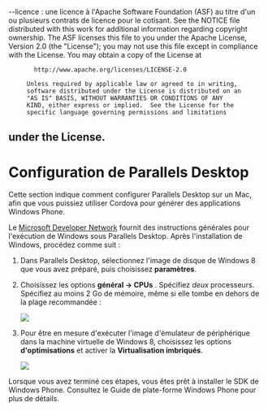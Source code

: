 --licence : une licence à l'Apache Software Foundation (ASF) au titre d'un ou plusieurs contrats de licence pour le cotisant. See the NOTICE file distributed with this work for additional information regarding copyright ownership. The ASF licenses this file to you under the Apache License, Version 2.0 (the "License"); you may not use this file except in compliance with the License. You may obtain a copy of the License at

           http://www.apache.org/licenses/LICENSE-2.0
    
         Unless required by applicable law or agreed to in writing,
         software distributed under the License is distributed on an
         "AS IS" BASIS, WITHOUT WARRANTIES OR CONDITIONS OF ANY
         KIND, either express or implied.  See the License for the
         specific language governing permissions and limitations
    

   under the License.
---

# Configuration de Parallels Desktop

Cette section indique comment configurer Parallels Desktop sur un Mac, afin que vous puissiez utiliser Cordova pour générer des applications Windows Phone.

Le [Microsoft Developer Network][1] fournit des instructions générales pour l'exécution de Windows sous Parallels Desktop. Après l'installation de Windows, procédez comme suit :

 [1]: http://msdn.microsoft.com/en-US/library/windows/apps/jj945424

1.  Dans Parallels Desktop, sélectionnez l'image de disque de Windows 8 que vous avez préparé, puis choisissez **paramètres**.

2.  Choisissez les options **général → CPUs** . Spécifiez *deux* processeurs. Spécifiez au moins 2 Go de mémoire, même si elle tombe en dehors de la plage recommandée :
    
    ![][2]

3.  Pour être en mesure d'exécuter l'image d'émulateur de périphérique dans la machine virtuelle de Windows 8, choisissez les options **d'optimisations** et activer la **Virtualisation imbriqués**.
    
    ![][3]

 [2]: img/guide/platforms/wp8/parallel_cpu_opts.png
 [3]: img/guide/platforms/wp8/parallel_optimize_opts.png

Lorsque vous avez terminé ces étapes, vous êtes prêt à installer le SDK de Windows Phone. Consultez le Guide de plate-forme Windows Phone pour plus de détails.
